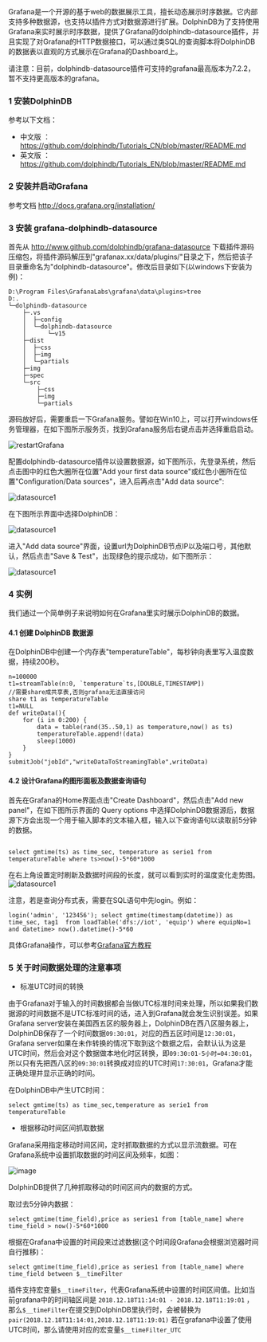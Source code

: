 Grafana是一个开源的基于web的数据展示工具，擅长动态展示时序数据。它内部支持多种数据源，也支持以插件方式对数据源进行扩展。DolphinDB为了支持使用Grafana来实时展示时序数据，提供了Grafana的dolphindb-datasource插件，并且实现了对Grafana的HTTP数据接口，可以通过类SQL的查询脚本将DolphinDB的数据表以直观的方式展示在Grafana的Dashboard上。

请注意：目前，dolphindb-datasource插件可支持的grafana最高版本为7.2.2，暂不支持更高版本的grafana。

### 1 安装DolphinDB

参考以下文档：

* 中文版 ：https://github.com/dolphindb/Tutorials_CN/blob/master/README.md
* 英文版 ：https://github.com/dolphindb/Tutorials_EN/blob/master/README.md

### 2 安装并启动Grafana

参考文档
http://docs.grafana.org/installation/

### 3 安装 grafana-dolphindb-datasource
首先从 http://www.github.com/dolphindb/grafana-datasource 下载插件源码压缩包，将插件源码解压到"grafanax.xx/data/plugins/"目录之下，然后把该子目录重命名为"dolphindb-datasource"。修改后目录如下(以windows下安装为例)：
```
D:\Program Files\GrafanaLabs\grafana\data\plugins>tree
D:.
└─dolphindb-datasource
    ├─.vs
    │  ├─config
    │  └─dolphindb-datasource
    │      └─v15
    ├─dist
    │  ├─css
    │  ├─img
    │  └─partials
    ├─img
    ├─spec
    └─src
        ├─css
        ├─img
        └─partials
```

源码放好后，需要重启一下Grafana服务。譬如在Win10上，可以打开windows任务管理器，在如下图所示服务页，找到Grafana服务后右键点击并选择重启启动。

![restartGrafana](img/restartGrafana.PNG?raw=true)

配置dolphindb-datasource插件以设置数据源，如下图所示，先登录系统，然后点击图中的红色大圈所在位置"Add your first data source"或红色小圈所在位置"Configuration/Data sources"，进入后再点击"Add data source":

![datasource1](img/ds1.png?raw=true)

在下图所示界面中选择DolphinDB：

![datasource1](img/ds2.png?raw=true)

进入"Add data source"界面，设置url为DolphinDB节点IP以及端口号，其他默认，然后点击"Save & Test"，出现绿色的提示成功，如下图所示：

![datasource1](img/grafanaAddDS.PNG?raw=true)

### 4 实例

我们通过一个简单例子来说明如何在Grafana里实时展示DolphinDB的数据。

#### 4.1 创建 DolphinDB 数据源 

在DolphinDB中创建一个内存表"temperatureTable"，每秒钟向表里写入温度数据，持续200秒。

```
n=100000
t1=streamTable(n:0, `temperature`ts,[DOUBLE,TIMESTAMP])
//需要share成共享表,否则grafana无法直接访问
share t1 as temperatureTable
t1=NULL
def writeData(){
	for (i in 0:200) {
		data = table(rand(35..50,1) as temperature,now() as ts)
		temperatureTable.append!(data)
		sleep(1000)
	}
}
submitJob("jobId","writeDataToStreamingTable",writeData)
```

#### 4.2 设计Grafana的图形面板及数据查询语句

首先在Grafana的Home界面点击"Create Dashboard"，然后点击"Add new panel"，在如下图所示界面的 Query options 中选择DolphinDB数据源后，数据源下方会出现一个用于输入脚本的文本输入框，输入以下查询语句以读取前5分钟的数据。
```

select gmtime(ts) as time_sec, temperature as serie1 from temperatureTable where ts>now()-5*60*1000
```
在右上角设置定时刷新及数据时间段的长度，就可以看到实时的温度变化走势图。
![datasource1](img/newDashboard.png?raw=true)

注意，若是查询分布式表，需要在SQL语句中先login。例如：
```
login('admin', '123456'); select gmtime(timestamp(datetime)) as time_sec, tag1  from loadTable('dfs://iot', 'equip') where equipNo=1 and datetime> now().datetime()-5*60
```

具体Grafana操作，可以参考[Grafana官方教程](http://docs.grafana.org/guides/getting_started/)


### 5 关于时间数据处理的注意事项

- 标准UTC时间的转换

由于Grafana对于输入的时间数据都会当做UTC标准时间来处理，所以如果我们数据源的时间数据不是UTC标准时间的话，进入到Grafana就会发生识别误差。如果Grafana server安装在美国西五区的服务器上，DolphinDB在西八区服务器上，DolphinDB保存了一个时间数据```09:30:01```，对应的西五区时间是```12:30:01```，Grafana server如果在未作转换的情况下取到这个数据之后，会默认认为这是UTC时间，然后会对这个数据做本地化时区转换，即```09:30:01-5小时=04:30:01```，所以只有先把西八区的```09:30:01```转换成对应的UTC时间```17:30:01```，Grafana才能正确处理并显示正确的时间。

在DolphinDB中产生UTC时间：
```
select gmtime(ts) as time_sec,temperature as serie1 from temperatureTable
```

 - 根据移动时间区间抓取数据

Grafana采用指定移动时间区间，定时抓取数据的方式以显示流数据。可在Grafana系统中设置抓取数据的时间区间及频率，如图：

 ![image](img/4.PNG)

DolphinDB提供了几种抓取移动的时间区间内的数据的方式。

取过去5分钟内数据：
```
select gmtime(time_field),price as series1 from [table_name] where time_field > now()-5*60*1000
```

根据在Grafana中设置的时间段来过滤数据(这个时间段Grafana会根据浏览器时间自行推移)：
```
select gmtime(time_field),price as series1 from [table_name] where time_field between $__timeFilter
```

插件支持宏变量`$__timeFilter`，代表Grafana系统中设置的时间区间值。比如当前grafana中的时间轴区间是 `2018.12.18T11:14:01 - 2018.12.18T11:19:01` ，那么`$__timeFilter`在提交到DolphinDB里执行时，会被替换为`pair(2018.12.18T11:14:01,2018.12.18T11:19:01)`
若在grafana中设置了使用UTC时间，那么请使用对应的宏变量`$__timeFilter_UTC`